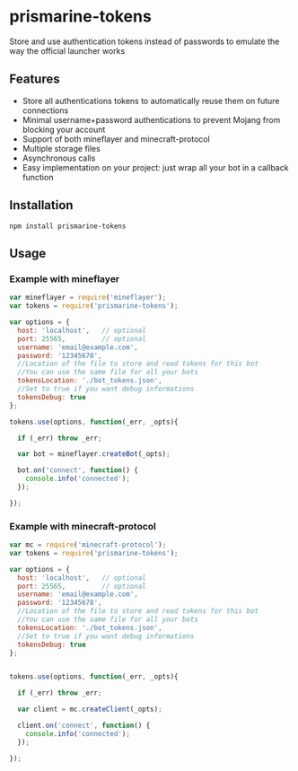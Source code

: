 # prismarine-tokens
Store and use authentication tokens instead of passwords to emulate the way the official launcher works

## Features

* Store all authentications tokens to automatically reuse them on future connections
* Minimal username+password authentications to prevent Mojang from blocking your account
* Support of both mineflayer and minecraft-protocol
* Multiple storage files
* Asynchronous calls
* Easy implementation on your project: just wrap all your bot in a callback function

## Installation

`npm install prismarine-tokens`


## Usage

### Example with mineflayer

```js
var mineflayer = require('mineflayer');
var tokens = require('prismarine-tokens');

var options = {
  host: 'localhost',   // optional
  port: 25565,         // optional
  username: 'email@example.com',
  password: '12345678',
  //Location of the file to store and read tokens for this bot
  //You can use the same file for all your bots
  tokensLocation: './bot_tokens.json',
  //Set to true if you want debug informations
  tokensDebug: true
};

tokens.use(options, function(_err, _opts){

  if (_err) throw _err;

  var bot = mineflayer.createBot(_opts);

  bot.on('connect', function() {
    console.info('connected');
  });

});

```

### Example with minecraft-protocol

```js
var mc = require('minecraft-protocol');
var tokens = require('prismarine-tokens');

var options = {
  host: 'localhost',   // optional
  port: 25565,         // optional
  username: 'email@example.com',
  password: '12345678',
  //Location of the file to store and read tokens for this bot
  //You can use the same file for all your bots
  tokensLocation: './bot_tokens.json',
  //Set to true if you want debug informations
  tokensDebug: true
};


tokens.use(options, function(_err, _opts){

  if (_err) throw _err;

  var client = mc.createClient(_opts);

  client.on('connect', function() {
    console.info('connected');
  });

});

```
